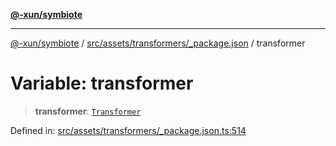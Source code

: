 [**@-xun/symbiote**](../../../../../README.md)

***

[@-xun/symbiote](../../../../../README.md) / [src/assets/transformers/\_package.json](../README.md) / transformer

# Variable: transformer

> **transformer**: [`Transformer`](../../../type-aliases/Transformer.md)

Defined in: [src/assets/transformers/\_package.json.ts:514](https://github.com/Xunnamius/symbiote/blob/0a3ecc9e8bdf9588a85b031431b4261e563bc762/src/assets/transformers/_package.json.ts#L514)
